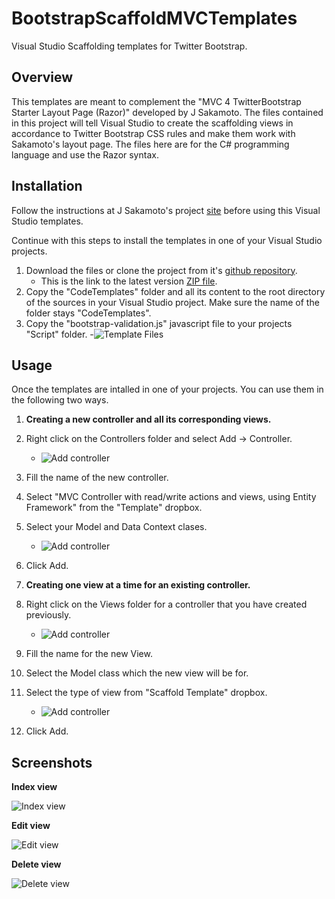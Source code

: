 BootstrapScaffoldMVCTemplates
=============================

Visual Studio Scaffolding templates for Twitter Bootstrap.


Overview
--------

This templates are meant to complement the "MVC 4 TwitterBootstrap Starter Layout Page (Razor)" developed by J Sakamoto.
The files contained in this project will tell Visual Studio to create the scaffolding views in accordance to Twitter Bootstrap 
CSS rules and make them work with Sakamoto's layout page. The files here are for the C# programming language and use the Razor syntax.




Installation
------------


Follow the instructions at J Sakamoto's project [site](http://visualstudiogallery.msdn.microsoft.com/268d0b05-6ba5-4793-9a10-7d9d2a478881 "MVC 4 TwitterBootstrap Starter Layout Page (Razor)")
 before using this Visual Studio templates.

Continue with this steps to install the templates in one of your Visual Studio projects.

1. Download the files or clone the project from it's [github repository](https://github.com/carlosblanco/BootstrapScaffoldMVCTemplates "BootstrapScaffoldMVCTemplates").
    - This is the link to the latest version [ZIP file](https://github.com/carlosblanco/BootstrapScaffoldMVCTemplates/archive/master.zip).
2. Copy the "CodeTemplates" folder and all its content to the root directory of the sources in your Visual Studio project. Make sure the name of the folder stays "CodeTemplates".
3. Copy the "bootstrap-validation.js" javascript file to your projects "Script" folder.
    -![Template Files](https://raw.github.com/carlosblanco/BootstrapScaffoldMVCTemplates/master/Docs/Images/BootstrapMVCTemplates%20for%20Visual%20Studio.png)

Usage
-----
Once the templates are intalled in one of your projects. You can use them in the following two ways.

1. **Creating a new controller and all its corresponding views.**
  1. Right click on the Controllers folder and select Add -> Controller.
     - ![Add controller](https://raw.github.com/carlosblanco/BootstrapScaffoldMVCTemplates/master/Docs/Images/BootstrapMVCTemplates%20for%20Visual%20Studio%20Add%20Controller.png)
  2. Fill the name of the new controller.
  3. Select "MVC Controller with read/write actions and views, using Entity Framework" from the "Template" dropbox.
  4. Select your Model and Data Context clases.
     - ![Add controller](https://raw.github.com/carlosblanco/BootstrapScaffoldMVCTemplates/master/Docs/Images/BootstrapMVCTemplates%20for%20Visual%20Studio%20Add%20Controller%20Dialog.png)
  5. Click Add. 


2. **Creating one view at a time for an existing controller.**
  1. Right click on the Views folder for a controller that you have created previously.
     - ![Add controller](https://raw.github.com/carlosblanco/BootstrapScaffoldMVCTemplates/master/Docs/Images/BootstrapMVCTemplates%20for%20Visual%20Studio%20Add%20View.png)
  2. Fill the name for the new View.
  3. Select the Model class which the new view will be for.
  4. Select the type of view from "Scaffold Template" dropbox.
     - ![Add controller](https://raw.github.com/carlosblanco/BootstrapScaffoldMVCTemplates/master/Docs/Images/BootstrapMVCTemplates%20for%20Visual%20Studio%20Add%20View%20Dialog.png)
  5. Click Add.

Screenshots
-----------
**Index view**

![Index view](https://raw.github.com/carlosblanco/BootstrapScaffoldMVCTemplates/master/Docs/Images/IndexView.png)

**Edit view**

![Edit view](https://raw.github.com/carlosblanco/BootstrapScaffoldMVCTemplates/master/Docs/Images/EditView.png)

**Delete view**

![Delete view](https://raw.github.com/carlosblanco/BootstrapScaffoldMVCTemplates/master/Docs/Images/DeleteView.png)
